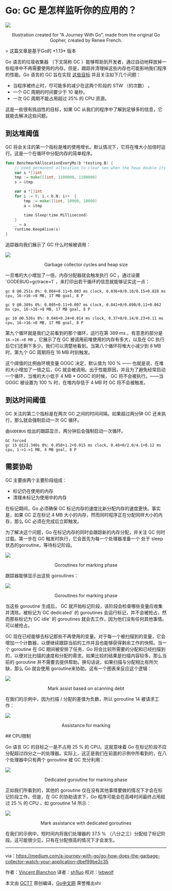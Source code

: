 # Go: GC 是怎样监听你的应用的？

![](https://raw.githubusercontent.com/studygolang/gctt-images2/master/20191002-Go-How-Does-the-Garbage-Collector-Watch-Your-Application/1.png)

<p align="center">Illustration created for “A Journey With Go”, made from the original Go Gopher, created by Renee French.</p>
>  这篇文章是基于Go的 *1.13* 版本

Go 语言的垃圾收集器 （下文简称 GC ）能够帮助到开发者，通过自动地释放掉一些程序中不再需要使用的内存。但是，跟踪并清理掉这些内存也可能影响我们程序的性能。Go 语言的 GC 旨在实现 [这些目标](https://blog.golang.org/ismmkeynote) 并且关注如下几个问题：

- 当程序被终止时，尽可能多的减少在这两个阶段的 STW （的次数） 。
- 一个 GC 周期的时间要少于 10 毫秒。
- 一次 GC 周期不能占用超过 25% 的 CPU 资源。

这是一些很有挑战性的目标，如果 GC 从我们的程序中了解到足够多的信息，它就能去解决这些问题。

## 到达堆阈值

GC 将会关注的第一个指标是堆的使用增长。默认情况下，它将在堆大小加倍时运行。这是一个在循环中分配内存的简单程序。

```go
func BenchmarkAllocationEveryMs(b *testing.B) {
	// need permanent allocation to clear see when the heap double its size
	var s *[]int
	tmp := make([]int, 1100000, 1100000)
	s = &tmp

	var a *[]int
	for i := 0; i < b.N; i++  {
		tmp := make([]int, 10000, 10000)
		a = &tmp

		time.Sleep(time.Millisecond)
	}
	_ = a
	runtime.KeepAlive(s)
}
```

追踪器向我们展示了 GC 什么时候被调用：

![](https://raw.githubusercontent.com/studygolang/gctt-images2/master/20191002-Go-How-Does-the-Garbage-Collector-Watch-Your-Application/2.png)

<p align="center">Garbage collector cycles and heap size</p>
一旦堆的大小增加了一倍，内存分配器就会触发执行 GC 。通过设置 `GODEBUG=gctrace=1` ，来打印出若干循环的信息就能够证实这一点：

```
gc 8 @0.251s 0%: 0.004+0.11+0.003 ms clock, 0.036+0/0.10/0.15+0.028 ms cpu, 16->16->8 MB, 17 MB goal, 8 P

gc 9 @0.389s 0%: 0.005+0.11+0.007 ms clock, 0.041+0/0.090/0.11+0.062 ms cpu, 16->16->8 MB, 17 MB goal, 8 P

gc 10 @0.526s 0%: 0.046+0.24+0.014 ms clock, 0.37+0/0.14/0.23+0.11 ms cpu, 16->16->8 MB, 17 MB goal, 8 P
```

第九个循环就是我们之前看到的那个循环，运行在第 389 ms 。有意思的部分是 `16->16->8 MB` ，它展示了在 GC 被调用前堆使用的内存有多大，以及在 GC 执行后它们还剩下多少。我们可以清楚地看到，当第八个循环将堆大小减少到 8 MB 时，第九个 GC 周期将在 16 MB 时刻触发。

这个阈值的比例由环境变量 GOGC 决定，默认值为 100 % —— 也就是说，在堆的大小增加了一倍之后，GC 就会被调用。出于性能原因，并且为了避免经常启动一个循环，当堆的大小低于 4 MB * GOGC 的时候， GC 将不会被执行。——当 GOGC 被设置为 100 % 时，在堆内存低于 4 MB 时 GC 将不会被触发。

## 到达时间阈值

GC 关注的第二个指标是在两次 GC 之间的时间间隔。如果超过两分钟 GC 还未执行，那么就会强制启动一次 GC 循环。

由`GODEBUG` 给出的跟踪显示，两分钟后会强制启动一次循环。

```
GC forced
gc 15 @121.340s 0%: 0.058+1.2+0.015 ms clock, 0.46+0/2.0/4.1+0.12 ms cpu, 1->1->1 MB, 4 MB goal, 8 P
```

## 需要协助

GC 主要由两个主要阶段组成：

- 标记仍在使用的内存
- 清理未标记为使用中的内存

在标记期间，Go 必须确保 GC 标记内存的速度比新分配内存的速度更快。事实是，如果 GC 正在标记 4 MB 大小的内存，然而同时程序正在分配同样大小的内存，那么 GC 必须在完成后立即触发。

为了解决这个问题，Go 在标记内存的同时会跟踪新的内存分配，并关注 GC 何时过载。第一步在 GC 触发时执行，它会首先为每一个处理器准备一个 处于 sleep状态的goroutine，等待标记阶段。

![](https://raw.githubusercontent.com/studygolang/gctt-images2/master/20191002-Go-How-Does-the-Garbage-Collector-Watch-Your-Application/3.png)

<p align="center">Goroutines for marking phase</p>
跟踪器能够显示出这些 goroutines：

![](https://raw.githubusercontent.com/studygolang/gctt-images2/master/20191002-Go-How-Does-the-Garbage-Collector-Watch-Your-Application/4.png)

<p align="center">Goroutines for marking phase</p>
当这些 goroutine 生成后， GC 就开始标记阶段，该阶段会检查哪些变量应收集并清除。被标记为`GC dedicated` 的 goroutines 会运行标记，并不会被抢占，然而那些标记为`GC idle` 的 goroutines 就会去工作，因为他们没有任何其他事情。可以被抢占。

GC 现在已经能够去标记那些不再使用的变量。对于每一个被扫描到的变量，它会增加一个计数器，以便继续跟踪当前的工作并且也能够获得剩余工作的快照。当一个 goroutine 在 GC 期间被安排了任务，Go 将会比较所需要的分配和已经扫描到的，以便对比扫描的速度和分配的需求。如果比较的结果是扫描内容较多，那么当前的 goroutine 并不需要去提供帮助。换句话说，如果扫描与分配相比有所欠缺，那么 Go 就会使用 goroutine来协助。这有一个图表来反应这个逻辑：

![](https://raw.githubusercontent.com/studygolang/gctt-images2/master/20191002-Go-How-Does-the-Garbage-Collector-Watch-Your-Application/5.png)

<p align="center">Mark assist based on scanning debt</p>
在我们的示例中，因为扫描 / 分配的差值为负数，所以 goroutine 14 被请求工作：

![](https://raw.githubusercontent.com/studygolang/gctt-images2/master/20191002-Go-How-Does-the-Garbage-Collector-Watch-Your-Application/6.png)

<p align="center">Assistance for marking</p>
## CPU限制

Go 语言 GC 的目标之一是不占用 25 % 的 CPU。这就意味着 Go 在标记阶段不应分配超过四分之一的处理器。实际上，这正是我们在前面的示例中所看到的，在八个处理器中只有两个 goroutine 被 GC 充分利用：

![](https://raw.githubusercontent.com/studygolang/gctt-images2/master/20191002-Go-How-Does-the-Garbage-Collector-Watch-Your-Application/7.png)

<p align="center">Dedicated goroutine for marking phase</p>
正如我们所看到的，其他的 goroutine 仅在没有其他事情要做的情况下才会在标记阶段工作。但是，在 GC 的协助请求下，Go 程序可能会在高峰时间最终占用超过 25 % 的 CPU ，如 goroutine 14 所示：

![](https://raw.githubusercontent.com/studygolang/gctt-images2/master/20191002-Go-How-Does-the-Garbage-Collector-Watch-Your-Application/8.png)

<p align="center">Mark assistance with dedicated goroutines</p>
在我们的示例中，短时间内将我们处理器的 37.5 % （八分之三）分配给了标记阶段。这可能很少见，只有在分配很高的情况下才会发生。

---

via：https://medium.com/a-journey-with-go/go-how-does-the-garbage-collector-watch-your-application-dbef99be2c35

作者：[Vincent Blanchon](https://medium.com/@blanchon.vincent?source=post_page-----dbef99be2c35----------------------)
译者：[sh1luo](https://github.com/sh1luo)
校对：[lxbwolf](https://github.com/lxbwolf)

本文由 [GCTT](https://github.com/studygolang/GCTT) 原创编译，[Go中文网](https://studygolang.com/) 荣誉推出shi

